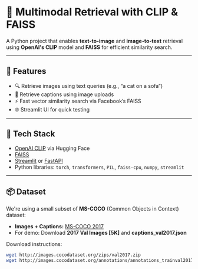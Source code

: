 # 🧠 Multimodal Retrieval with CLIP & FAISS

A Python project that enables **text-to-image** and **image-to-text** retrieval using **OpenAI's CLIP** model and **FAISS** for efficient similarity search.

---

## 🚀 Features

- 🔍 Retrieve images using text queries (e.g., “a cat on a sofa”)
- 🔁 Retrieve captions using image uploads
- ⚡ Fast vector similarity search via Facebook’s FAISS
- 🌐 Streamlit UI for quick testing

---

## 🧰 Tech Stack

- [OpenAI CLIP](https://huggingface.co/openai/clip-vit-base-patch32) via Hugging Face
- [FAISS](https://github.com/facebookresearch/faiss)
- [Streamlit](https://streamlit.io/) or [FastAPI](https://fastapi.tiangolo.com/)
- Python libraries: `torch`, `transformers`, `PIL`, `faiss-cpu`, `numpy`, `streamlit`

---

## 📦 Dataset

We're using a small subset of **MS-COCO** (Common Objects in Context) dataset:

- **Images + Captions:** [MS-COCO 2017](https://cocodataset.org/#download)  
- For demo: Download **2017 Val Images [5K]** and **captions_val2017.json**

Download instructions:

```bash
wget http://images.cocodataset.org/zips/val2017.zip
wget http://images.cocodataset.org/annotations/annotations_trainval2017.zip

